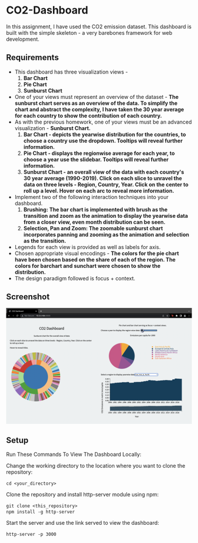 
# CO2-Dashboard
In this assignment, I have used the CO2 emission dataset. This dashboard is built with the simple skeleton - a very barebones framework for web development.

## Requirements

* This dashboard has three visualization views - 
    1. **Bar Chart** 
    2. **Pie Chart**
    3. **Sunburst Chart**
* One of your views must represent an overview of the dataset - **The sunburst chart serves as an overview of the data. To simplify the chart and abstract the complexity, I have taken the 30 year average for each country to show the contribution of each country.**
* As with the previous homework, one of your views must be an advanced visualization - **Sunburst Chart.**
    1. **Bar Chart - depicts the yearwise distribution for the countries, to choose a country use the dropdown. Tooltips will reveal further information.**
    2. **Pie Chart - displays the regionwise average for each year, to choose a year use the slidebar. Tooltips will reveal further information.**
    3. **Sunburst Chart - an overall view of the data with each country's 30 year average (1990-2019). Click on each slice to unravel the data on three levels - Region, Country, Year. Click on the center to roll up a level. Hover on each arc to reveal more information.** 
* Implement two of the following interaction techniques into your dashboard.
    1. **Brushing: The bar chart is implemented with brush as the transition and zoom as the animation to display the yearwise data from a closer view, even month distribution can be seen.**
    2. **Selection, Pan and Zoom: The zoomable sunburst chart incorporates panning and zooming as the animation and selection as the transition.**
* Legends for each view is provided as well as labels for axis.
* Chosen appropriate visual encodings - **The colors for the pie chart have been chosen based on the share of each of the region. The colors for barchart and sunchart were chosen to show the distribution.**
* The design paradigm followed is focus + context.

## Screenshot 

![Screen](./screenshot.png)

## Setup 

Run These Commands To View The Dashboard Locally: 

Change the working directory to the location where you want to clone the repository: 
```
cd <your_directory>
```
Clone the repository and install http-server module using npm: 
```
git clone <this_repository>
npm install -g http-server
```
Start the server and use the link served to view the dashboard: 
```
http-server -p 3000
```



